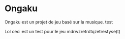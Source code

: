 # Ongaku
Ongaku est un projet de jeu basé sur la musique.
test

Lol ceci est un test pour le jeu
mdrwzretrdtqzetrestyse(t)